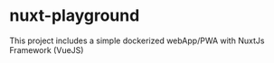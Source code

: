 # nuxt-playground
This project includes a simple dockerized webApp/PWA with NuxtJs Framework (VueJS)
